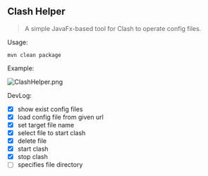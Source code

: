 ## Clash Helper

> A simple JavaFx-based tool for Clash to operate config files.

Usage:

```shell
mvn clean package
```

Example:

![ClashHelper.png](https://s2.loli.net/2022/01/19/52FQaNyVSTkYXzU.png)

DevLog:

- [x] show exist config files
- [x] load config file from given url
- [x] set target file name
- [x] select file to start clash
- [x] delete file
- [x] start clash
- [x] stop clash
- [ ] specifies file directory